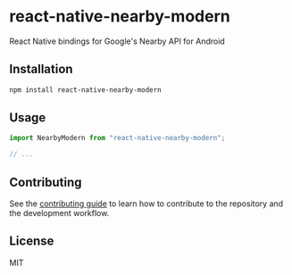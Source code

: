 # react-native-nearby-modern

React Native bindings for Google&#39;s Nearby API for Android

## Installation

```sh
npm install react-native-nearby-modern
```

## Usage

```js
import NearbyModern from "react-native-nearby-modern";

// ...
```

## Contributing

See the [contributing guide](CONTRIBUTING.md) to learn how to contribute to the repository and the development workflow.

## License

MIT
